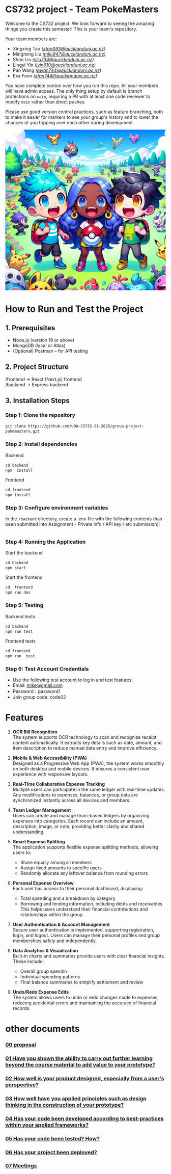 # CS732 project - Team PokeMasters

Welcome to the CS732 project. We look forward to seeing the amazing things you create this semester! This is your team's repository.

Your team members are:

- Xingxing Tao _(xtao093@aucklanduni.ac.nz)_
- Mingming Liu _(mliu947@aucklanduni.ac.nz)_
- Shan Liu _(sliu734@aucklanduni.ac.nz)_
- Lingyi Yin _(lyin610@aucklanduni.ac.nz)_
- Pan Wang _(pwan744@aucklanduni.ac.nz)_
- Exa Fann _(xfan744@aucklanduni.ac.nz)_

You have complete control over how you run this repo. All your members will have admin access. The only thing setup by default is branch protections on `main`, requiring a PR with at least one code reviewer to modify `main` rather than direct pushes.

Please use good version control practices, such as feature branching, both to make it easier for markers to see your group's history and to lower the chances of you tripping over each other during development

![](./PokeMasters.png)

# How to Run and Test the Project

## 1. Prerequisites

- Node.js (version 18 or above)
- MongoDB (local or Atlas)
- (Optional) Postman – for API testing

## 2. Project Structure

/frontend → React (Next.js) frontend  
/backend → Express backend

## 3. Installation Steps

### Step 1: Clone the repository

```
git clone https://github.com/UOA-CS732-S1-2025/group-project-pokemasters.git
```

### Step 2: Install dependencies

Backend

```
cd backend
npm  install
```

Frontend

```
cd frontend
npm install
```

### Step 3: Configure environment variables

In the `/backend` directory, create a .env file with the following contents (has been submitted into Assignment - Private info / API key / etc submission):

```

```

### Step 4: Running the Application

Start the backend

```
cd backend
npm start
```

Start the frontend

```
cd  frontend
npm run dev
```

### Step 5: Testing

Backend tests

```
cd backend
npm run test
```

Frontend tests

```
cd frontend
npm run  test
```

### Step 6: Test Account Credentials

- Use the following test account to log in and test features:
- Email: mike@gmail.com
- Password：password1
- Join group code: code02

# Features

1. **OCR Bill Recognition**  
   The system supports OCR technology to scan and recognize receipt content automatically. It extracts key details such as date, amount, and item description to reduce manual data entry and improve efficiency.

2. **Mobile & Web Accessibility (PWA)**  
   Designed as a Progressive Web App (PWA), the system works smoothly on both desktop and mobile devices. It ensures a consistent user experience with responsive layouts.

3. **Real-Time Collaborative Expense Tracking**  
   Multiple users can participate in the same ledger with real-time updates. Any modifications to expenses, balances, or group data are synchronized instantly across all devices and members.

4. **Team Ledger Management**  
   Users can create and manage team-based ledgers by organizing expenses into categories. Each record can include an amount, description, image, or note, providing better clarity and shared understanding.

5. **Smart Expense Splitting**  
   The application supports flexible expense splitting methods, allowing users to:

   - Share equally among all members
   - Assign fixed amounts to specific users
   - Randomly allocate any leftover balance from rounding errors

6. **Personal Expense Overview**  
   Each user has access to their personal dashboard, displaying:

   - Total spending and a breakdown by category
   - Borrowing and lending information, including debts and receivables  
     This helps users understand their financial contributions and relationships within the group.

7. **User Authentication & Account Management**  
   Secure user authentication is implemented, supporting registration, login, and logout. Users can manage their personal profiles and group memberships safely and independently.

8. **Data Analytics & Visualization**  
   Built-in charts and summaries provide users with clear financial insights. These include:

   - Overall group spendin
   - Individual spending patterns
   - Final balance summaries to simplify settlement and review

9. **Undo/Redo Expense Edits**  
   The system allows users to undo or redo changes made to expenses, reducing accidental errors and maintaining the accuracy of financial records.

# other documents

### [00 proposal](https://github.com/UOA-CS732-S1-2025/group-project-pokemasters/blob/main/Project_Proposal_SplitEase.pdf)

### [01 Have you shown the ability to carry out further learning beyond the course material to add value to your prototype?](https://github.com/UOA-CS732-S1-2025/group-project-pokemasters/wiki/01-Have-you-shown-the-ability-to-carry-out-further-learning-beyond-the-course-material-to-add-value-to-your-prototype%3F)

### [02 How well is your product designed, especially from a user's perspective?](https://github.com/UOA-CS732-S1-2025/group-project-pokemasters/wiki/02-How-well-is-your-product-designed,-especially-from-a-user's-perspective%3F)

### [03 How well have you applied principles such as design thinking in the construction of your prototype?](https://github.com/UOA-CS732-S1-2025/group-project-pokemasters/wiki/03-How-well-have-you-applied-principles-such-as-design-thinking-in-the-construction-of-your-prototype%3F)

### [04 Has your code been developed according to best-practices within your applied frameworks?](https://github.com/UOA-CS732-S1-2025/group-project-pokemasters/wiki/04-Has-your-code-been-developed-according-to-best%E2%80%90practices-within-your-applied-frameworks%3F)

### [05 Has your code been tested? How?](https://github.com/UOA-CS732-S1-2025/group-project-pokemasters/wiki/05-Has-your-code-been-tested%3F-How%3F)

### [06 Has your project been deployed?](https://github.com/UOA-CS732-S1-2025/group-project-pokemasters/wiki/06-Has-your-project-been-deployed%3F)

### [07 Meetings](https://github.com/UOA-CS732-S1-2025/group-project-pokemasters/wiki)
